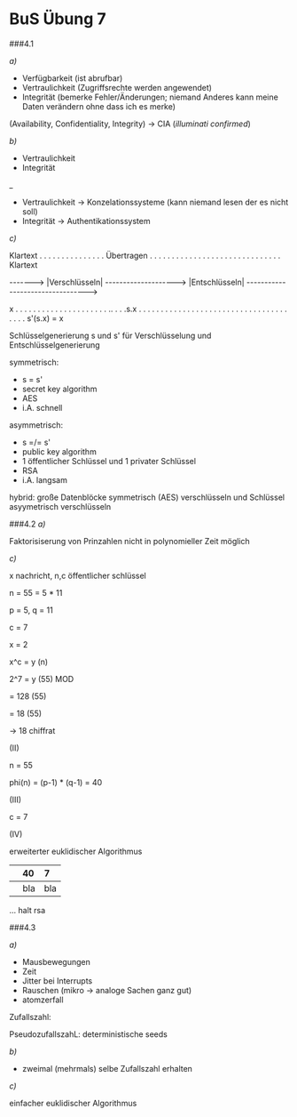 # BuS Übung 7

###4.1

_a)_
- Verfügbarkeit (ist abrufbar)
- Vertraulichkeit (Zugriffsrechte werden angewendet)
- Integrität (bemerke Fehler/Änderungen; niemand Anderes kann meine Daten verändern ohne dass ich es merke)

(Availability, Confidentiality, Integrity) -> CIA (_illuminati confirmed_)

_b)_
- Vertraulichkeit
- Integrität

_
- Vertraulichkeit -> Konzelationssysteme (kann niemand lesen der es nicht soll)
- Integrität -> Authentikationssystem

_c)_

Klartext . . . . . . . . . . . . . . . Übertragen . . . . . . . . . . . . . . .  . . . . . . . . . . . . . . . Klartext

-------> |Verschlüsseln| --------------------> |Entschlüsseln| --------------------------------->

x . . . . . . . . . . . . . . . . . .  . . . .. . . .s.x  . . . . . . . . . . . . . . .  . . . . . . . . . . . . . . . . . . . .  . . . s'(s.x) = x

Schlüsselgenerierung s und s' für Verschlüsselung und Entschlüsselgenerierung

symmetrisch:
- s = s'
- secret key algorithm
- AES
- i.A. schnell

asymmetrisch:
- s =/= s'
- public key algorithm
- 1 öffentlicher Schlüssel und 1 privater Schlüssel
- RSA
- i.A. langsam

hybrid: große Datenblöcke symmetrisch (AES) verschlüsseln und Schlüssel asyymetrisch verschlüsseln

###4.2
_a)_

Faktorisiserung von Prinzahlen nicht in polynomieller Zeit möglich

_c)_

x nachricht, n,c öffentlicher schlüssel

n = 55 = 5 * 11

p = 5, q = 11

c = 7

x = 2

x^c = y (n)

2^7 = y (55) MOD

= 128 (55)

= 18 (55)

-> 18 chiffrat

(II)

n = 55

phi(n) = (p-1) * (q-1) = 40

(III)

c = 7

(IV)

erweiterter euklidischer Algorithmus

| | 40     | 7   |
| :-: | :------------- | :------------- |
| | bla       | bla       |

... halt rsa

###4.3

_a)_

- Mausbewegungen
- Zeit
- Jitter bei Interrupts
- Rauschen (mikro -> analoge Sachen ganz gut)
- atomzerfall

Zufallszahl:

PseudozufallszahL: deterministische seeds

_b)_

- zweimal (mehrmals) selbe Zufallszahl erhalten

_c)_

einfacher euklidischer Algorithmus
